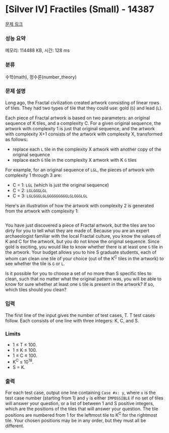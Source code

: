 # [Silver IV] Fractiles (Small) - 14387 

[문제 링크](https://www.acmicpc.net/problem/14387) 

### 성능 요약

메모리: 114488 KB, 시간: 128 ms

### 분류

수학(math), 정수론(number_theory)

### 문제 설명

<p>Long ago, the Fractal civilization created artwork consisting of linear rows of tiles. They had two types of tile that they could use: gold (<code>G</code>) and lead (<code>L</code>).</p>

<p>Each piece of Fractal artwork is based on two parameters: an original sequence of K tiles, and a complexity C. For a given original sequence, the artwork with complexity 1 is just that original sequence, and the artwork with complexity X+1 consists of the artwork with complexity X, transformed as follows:</p>

<ul>
	<li>replace each <code>L</code> tile in the complexity X artwork with another copy of the original sequence</li>
	<li>replace each <code>G</code> tile in the complexity X artwork with K <code>G</code> tiles</li>
</ul>

<p>For example, for an original sequence of <code>LGL</code>, the pieces of artwork with complexity 1 through 3 are:</p>

<ul>
	<li>C = 1: <code>LGL</code> (which is just the original sequence)</li>
	<li>C = 2: <code>LGLGGGLGL</code></li>
	<li>C = 3: <code>LGLGGGLGLGGGGGGGGGLGLGGGLGL</code></li>
</ul>

<p>Here's an illustration of how the artwork with complexity 2 is generated from the artwork with complexity 1:</p>

<p><img alt="" src="https://onlinejudgeimages.s3.amazonaws.com/problem/14381/%EB%8B%A4%EC%9A%B4%EB%A1%9C%EB%93%9C.png"></p>

<p>You have just discovered a piece of Fractal artwork, but the tiles are too dirty for you to tell what they are made of. Because you are an expert archaeologist familiar with the local Fractal culture, you know the values of K and C for the artwork, but you do not know the original sequence. Since gold is exciting, you would like to know whether there is at least one <code>G</code> tile in the artwork. Your budget allows you to hire S graduate students, each of whom can clean one tile of your choice (out of the K<sup>C</sup> tiles in the artwork) to see whether the tile is <code>G</code> or <code>L</code>.</p>

<p>Is it possible for you to choose a set of no more than S specific tiles to clean, such that no matter what the original pattern was, you will be able to know for sure whether at least one <code>G</code> tile is present in the artwork? If so, which tiles should you clean?</p>

### 입력 

 <p>The first line of the input gives the number of test cases, T. T test cases follow. Each consists of one line with three integers: K, C, and S.</p>

<h3>Limits</h3>

<ul>
	<li>1 ≤ T ≤ 100.</li>
	<li>1 ≤ K ≤ 100.</li>
	<li>1 ≤ C ≤ 100.</li>
	<li>K<sup>C</sup> ≤ 10<sup>18</sup>.</li>
	<li>S = K.</li>
</ul>

### 출력 

 <p>For each test case, output one line containing <code>Case #x: y</code>, where <code>x</code> is the test case number (starting from 1) and <code>y</code> is either <code>IMPOSSIBLE</code> if no set of tiles will answer your question, or a list of between 1 and S positive integers, which are the positions of the tiles that will answer your question. The tile positions are numbered from 1 for the leftmost tile to K<sup>C</sup> for the rightmost tile. Your chosen positions may be in any order, but they must all be different.</p>

